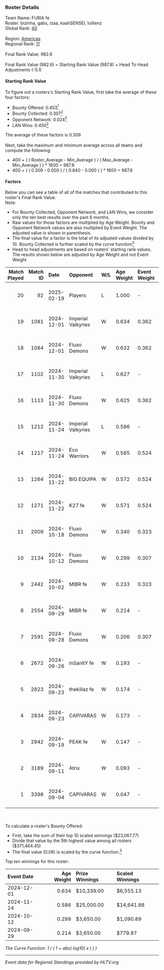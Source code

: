 ### Roster Details<br />
Team Name: FURIA fe<br />
Roster: bizinha, gabs, izaa, kaahSENSEI, lulitenz<br />
Global Rank: [40](../../standings_global_2025_02_24.md)<br />
<br />
Region: [Americas]( ../../standings_americas_2025_02_24.md)<br />
Regional Rank: [11]( ../../standings_americas_2025_02_24.md)<br />
<br />
Final Rank Value:  982.6<br />
<br />
Final Rank Value (982.6) = Starting Rank Value (987.8) + Head To Head Adjustments (-5.1)<br />

#### Starting Rank Value<br />
To figure out a rosters's Starting Rank Value, first take the average of these four factors:<br />
- Bounty Offered: 0.453[<sup>1</sup>](#table2)
- Bounty Collected: 0.307[<sup>2</sup>](#table1)
- Opponent Network: 0.024[<sup>2</sup>](#table1)
- LAN Wins: 0.450[<sup>2</sup>](#table1)

The average of these factors is 0.309<br />
<br />
Next, take the maximum and minimum average across all teams and compute the following:<br />
- 400 + ( ( Roster_Average - Min_Average ) / ( Max_Average - Min_Average ) ) * 1600 = 987.8
- 400 + ( ( 0.309 - 0.000 ) / ( 0.840 - 0.000 ) ) * 1600 = 987.8


#### Factors<br />
Below you can see a table of all of the matches that contributed to this roster's Final Rank Value.<br />
Note:<br />

- For Bounty Collected, Opponent Network, and LAN Wins, we consider only the ten best results over the past 6 months.
- Raw values for those factors are multiplied by Age Weight. Bounty and Opponent Network values are also multiplied by Event Weight. The adjusted value is shown in parenthesis.
- The final value for a factor is the total of its adjusted values divided by 10. Bounty Collected is further scaled by the curve function[<sup>3</sup>](#curveFunction)
- Head to head adjustments are based on rosters' starting rank values. The results shown below are adjusted by Age Weight and not Event Weight
<span id="table1"></span><br />


| Match Played | Match ID | Date       | Opponent           | W/L | Age Weight | Event Weight | Bounty Collected | Opponent Network | LAN Wins  | H2H Adj. | Roster                                    |
| -: | -: | :- | :- | :- | :- | :- | :- | :- | :- | -: | :- |
|           20 |       92 | 2025-02-19 | Players            | L   | 1.000      | -            | -                | -                | -         |   -25.75 | bizinha, gabs, izaa, kaahSENSEI, lulitenz |
|           19 |     1081 | 2024-12-01 | Imperial Valkyries | W   | 0.634      | 0.362        | 0.127 (0.029)    | 0.226 (0.052)    | 1 (0.634) |    10.87 | bizinha, gabs, izaa, kaahSENSEI, lulitenz |
|           18 |     1084 | 2024-12-01 | Fluxo Demons       | W   | 0.632      | 0.362        | 0.015 (0.004)    | 0.111 (0.025)    | 1 (0.632) |     3.89 | bizinha, gabs, izaa, kaahSENSEI, lulitenz |
|           17 |     1102 | 2024-11-30 | Imperial Valkyries | L   | 0.627      | -            | -                | -                | -         |    -9.05 | bizinha, gabs, izaa, kaahSENSEI, lulitenz |
|           16 |     1113 | 2024-11-30 | Fluxo Demons       | W   | 0.625      | 0.362        | 0.015 (0.003)    | 0.111 (0.025)    | 1 (0.625) |     3.70 | bizinha, gabs, izaa, kaahSENSEI, lulitenz |
|           15 |     1212 | 2024-11-24 | Imperial Valkyries | L   | 0.586      | -            | -                | -                | -         |    -8.88 | bizinha, gabs, izaa, kaahSENSEI, lulitenz |
|           14 |     1217 | 2024-11-24 | Eco Warriors       | W   | 0.585      | 0.524        | 0.021 (0.007)    | 0.205 (0.063)    | 1 (0.585) |     4.29 | bizinha, gabs, izaa, kaahSENSEI, lulitenz |
|           13 |     1264 | 2024-11-22 | BIG EQUIPA         | W   | 0.572      | 0.524        | 0.020 (0.006)    | 0.080 (0.024)    | 1 (0.572) |     3.76 | bizinha, gabs, izaa, kaahSENSEI, lulitenz |
|           12 |     1271 | 2024-11-22 | K27 fe             | W   | 0.571      | 0.524        | 0.006 (0.002)    | 0.061 (0.018)    | 1 (0.571) |     2.48 | bizinha, gabs, izaa, kaahSENSEI, lulitenz |
|           11 |     2009 | 2024-10-18 | Fluxo Demons       | W   | 0.340      | 0.323        | 0.015 (0.002)    | 0.111 (0.012)    | 0 (0.000) |     2.13 | bizinha, gabs, izaa, kaahSENSEI, lulitenz |
|           10 |     2134 | 2024-10-12 | Fluxo Demons       | W   | 0.299      | 0.307        | 0.015 (0.001)    | 0.111 (0.010)    | 1 (0.299) |     1.90 | bizinha, gabs, izaa, kaahSENSEI, lulitenz |
|            9 |     2442 | 2024-10-02 | MIBR fe            | W   | 0.233      | 0.323        | 0.004 (0.000)    | 0.061 (0.005)    | 0 (0.000) |     0.90 | bizinha, gabs, izaa, kaahSENSEI, lulitenz |
|            8 |     2554 | 2024-09-29 | MIBR fe            | W   | 0.214      | -            | -                | -                | 0 (0.000) |     0.83 | bizinha, gabs, izaa, kaahSENSEI, lulitenz |
|            7 |     2591 | 2024-09-28 | Fluxo Demons       | W   | 0.206      | 0.307        | 0.015 (0.001)    | 0.111 (0.007)    | -         |     1.33 | bizinha, gabs, izaa, kaahSENSEI, lulitenz |
|            6 |     2672 | 2024-09-26 | inSanitY fe        | W   | 0.193      | -            | -                | -                | -         |     0.65 | bizinha, gabs, izaa, kaahSENSEI, lulitenz |
|            5 |     2823 | 2024-09-23 | thekillaz fe       | W   | 0.174      | -            | -                | -                | -         |     0.58 | bizinha, gabs, izaa, kaahSENSEI, lulitenz |
|            4 |     2834 | 2024-09-23 | CAPIVARAS          | W   | 0.173      | -            | -                | -                | -         |     0.36 | bizinha, gabs, izaa, kaahSENSEI, lulitenz |
|            3 |     2942 | 2024-09-19 | PEAK fe            | W   | 0.147      | -            | -                | -                | -         |     0.46 | bizinha, gabs, izaa, kaahSENSEI, lulitenz |
|            2 |     3189 | 2024-09-11 | Atrix              | W   | 0.093      | -            | -                | -                | -         |     0.33 | bizinha, gabs, izaa, kaahSENSEI, lulitenz |
|            1 |     3398 | 2024-09-04 | CAPIVARAS          | W   | 0.047      | -            | -                | -                | -         |     0.10 | bizinha, gabs, izaa, kaahSENSEI, lulitenz |

<br />
<span id="table2"></span><br />
To calculate a roster's Bounty Offered:<br />

- First, take the sum of their top 10 scaled winnings ($23,067.77)
- Divide that value by the 5th highest value among all rosters ($371,464.45)
- The final value (0.06) is scaled by the curve function.[<sup>3</sup>](#curveFunction)

Top ten winnings for this roster:<br />

| Event Date | Age Weight | Prize Winnings | Scaled Winnings |
| :- | -: | :- | :- |
| 2024-12-01 |      0.634 | $10,339.00     | $6,555.13       |
| 2024-11-24 |      0.586 | $25,000.00     | $14,641.88      |
| 2024-10-12 |      0.299 | $3,650.00      | $1,090.89       |
| 2024-09-29 |      0.214 | $3,650.00      | $779.87         |


<span id="curveFunction"></span>_The Curve Function: 1 / ( 1 + abs( log10( x ) ) )_<br />

---
_Event data for Regional Standings provided by HLTV.org_<br />
